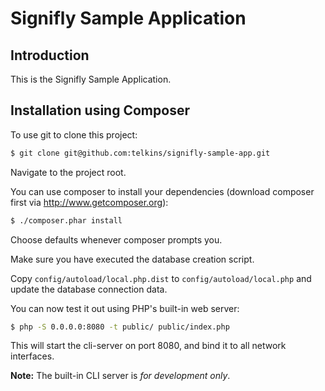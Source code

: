 # Signifly Sample Application

## Introduction

This is the Signifly Sample Application.

## Installation using Composer

To use git to clone this project:

```bash
$ git clone git@github.com:telkins/signifly-sample-app.git
```

Navigate to the project root.

You can use composer to install your dependencies (download composer first via http://www.getcomposer.org):

```bash
$ ./composer.phar install
```

Choose defaults whenever composer prompts you.

Make sure you have executed the database creation script.

Copy <code>config/autoload/local.php.dist</code> to <code>config/autoload/local.php</code>
and update the database connection data.

You can now test it out using PHP's built-in web server:

```bash
$ php -S 0.0.0.0:8080 -t public/ public/index.php
```

This will start the cli-server on port 8080, and bind it to all network
interfaces.

**Note:** The built-in CLI server is *for development only*.
